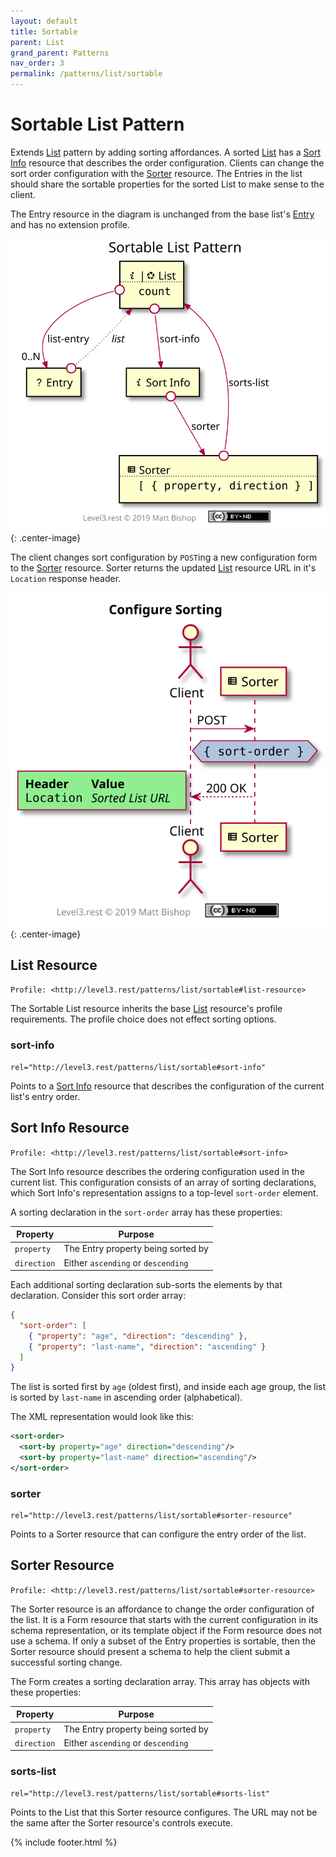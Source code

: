 ```yaml
---
layout: default
title: Sortable
parent: List
grand_parent: Patterns
nav_order: 3
permalink: /patterns/list/sortable
---
```

# Sortable List Pattern

Extends [List](../list.md) pattern by adding sorting affordances. A sorted [List](#list-resource) has a [Sort Info](#sort-info-resource) resource that describes the order configuration. Clients can change the sort order configuration with the [Sorter](#sorter-resource) resource. The Entries in the list should share the sortable properties for the sorted List to make sense to the client.

The Entry resource in the diagram is unchanged from the base list's [Entry](../list.md#entry-resource) and has no extension profile.

![](sortable/relations.svg){: .center-image}

The client changes sort configuration by `POST`ing a new configuration form to the [Sorter](#sorter-resource) resource. Sorter returns the updated [List](#list-resource) resource URL in it's `Location` response header.

![](sortable/interactions.svg){: .center-image}

## List Resource

`Profile: <http://level3.rest/patterns/list/sortable#list-resource>`

The Sortable List resource inherits the base [List](../list.md#list-resource) resource's profile requirements. The profile choice does not effect sorting options.

### sort-info

```
rel="http://level3.rest/patterns/list/sortable#sort-info"
```

Points to a [Sort Info](#sort-info-resource) resource that describes the configuration of the current list's entry order.

## Sort Info Resource

`Profile: <http://level3.rest/patterns/list/sortable#sort-info>`

The Sort Info resource describes the ordering configuration used in the current list. This configuration consists of an array of sorting declarations, which Sort Info's representation assigns to a top-level `sort-order` element.

A sorting declaration in the `sort-order` array has these properties:

| Property    | Purpose                            |
| ----------- | ---------------------------------- |
| `property`  | The Entry property being sorted by |
| `direction` | Either `ascending` or `descending` |

Each additional sorting declaration sub-sorts the elements by that declaration. Consider this sort order array:

```json
{ 
  "sort-order": [
    { "property": "age", "direction": "descending" }, 
    { "property": "last-name", "direction": "ascending" }
  ]
}
```

The list is sorted first by `age` (oldest first), and inside each age group, the list is sorted by `last-name` in ascending order (alphabetical).

The XML representation would look like this:

```xml
<sort-order>
  <sort-by property="age" direction="descending"/> 
  <sort-by property="last-name" direction="ascending"/> 
</sort-order>
```

### sorter

```
rel="http://level3.rest/patterns/list/sortable#sorter-resource"
```

Points to a Sorter resource that can configure the entry order of the list.

## Sorter Resource

`Profile: <http://level3.rest/patterns/list/sortable#sorter-resource>`

The Sorter resource is an affordance to change the order configuration of the list. It is a Form resource that starts with the current configuration in its schema representation, or its template object if the Form resource does not use a schema. If only a subset of the Entry properties is sortable, then the Sorter resource should present a schema to help the client submit a successful sorting change.

The Form creates a sorting declaration array. This array has objects with these properties:

| Property    | Purpose                            |
| ----------- | ---------------------------------- |
| `property`  | The Entry property being sorted by |
| `direction` | Either `ascending` or `descending` |

### sorts-list

```
rel="http://level3.rest/patterns/list/sortable#sorts-list"
```

Points to the List that this Sorter resource configures. The URL may not be the same after the Sorter resource's controls execute.

{% include footer.html %}